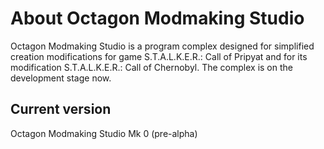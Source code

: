 # About Octagon Modmaking Studio

Octagon Modmaking Studio is a program complex designed for simplified creation modifications for game S.T.A.L.K.E.R.: Call of Pripyat and for its modification S.T.A.L.K.E.R.: Call of Chernobyl. The complex is on the development stage now.

## Current version

Octagon Modmaking Studio Mk 0 (pre-alpha)
